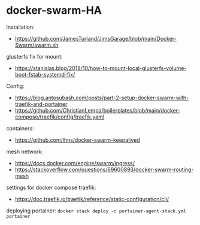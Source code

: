 # docker-swarm-HA

Installation:
* https://github.com/JamesTurland/JimsGarage/blob/main/Docker-Swarm/swarm.sh

glusterfs fix for mount:
* https://stanislas.blog/2018/10/how-to-mount-local-glusterfs-volume-boot-fstab-systemd-fix/

Config:
* https://blog.antosubash.com/posts/part-2-setup-docker-swarm-with-traefik-and-portainer
* https://github.com/ChristianLempa/boilerplates/blob/main/docker-compose/traefik/config/traefik.yaml

containers:
* https://github.com/lhns/docker-swarm-keepalived

mesh network:
* https://docs.docker.com/engine/swarm/ingress/
* https://stackoverflow.com/questions/69600893/docker-swarm-routing-mesh

settings for docker compose traefik:
* https://doc.traefik.io/traefik/reference/static-configuration/cli/

deploying portainer:
`docker stack deploy -c portainer-agent-stack.yml portainer`
